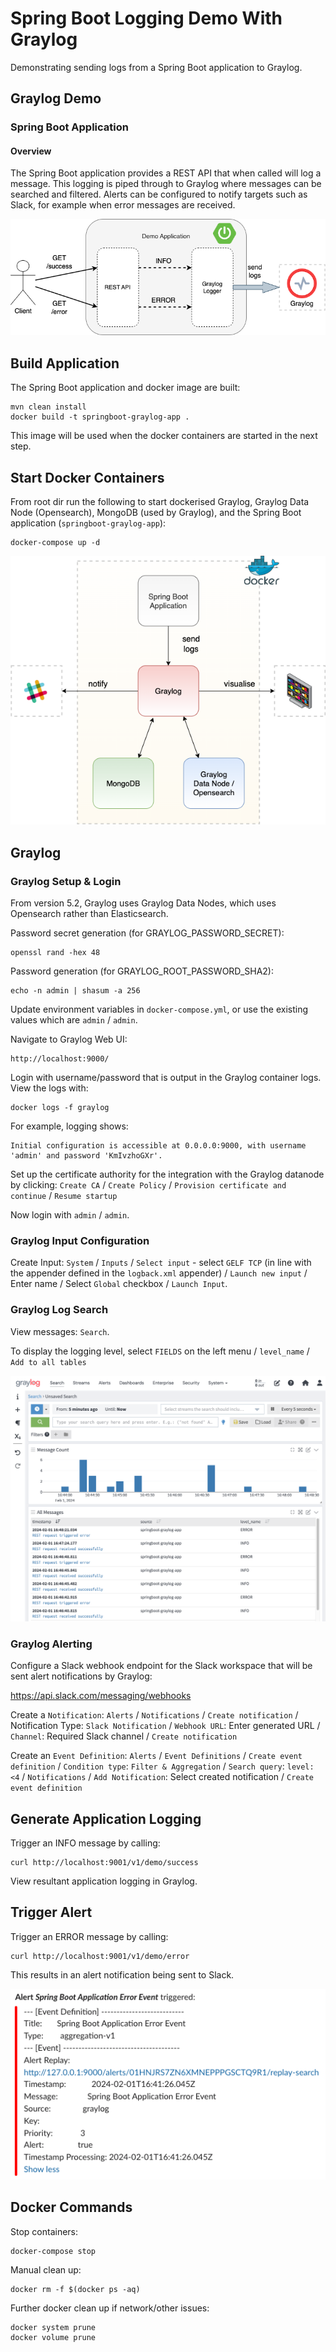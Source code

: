 # Spring Boot Logging Demo With Graylog

Demonstrating sending logs from a Spring Boot application to Graylog.

## Graylog Demo

### Spring Boot Application

#### Overview

The Spring Boot application provides a REST API that when called will log a message.  This logging is piped through to Graylog where messages can be searched and filtered.  Alerts can be configured to notify targets such as Slack, for example when error messages are received.

![Demo Application](springboot-graylog-app.png)

## Build Application

The Spring Boot application and docker image are built:
```
mvn clean install
docker build -t springboot-graylog-app .
```

This image will be used when the docker containers are started in the next step.

## Start Docker Containers

From root dir run the following to start dockerised Graylog, Graylog Data Node (Opensearch), MongoDB (used by Graylog), and the Spring Boot application (`springboot-graylog-app`):
```
docker-compose up -d
```

![Docker Deployment](graylog-deployment.png)

## Graylog

### Graylog Setup & Login

From version 5.2, Graylog uses Graylog Data Nodes, which uses Opensearch rather than Elasticsearch.

Password secret generation (for GRAYLOG_PASSWORD_SECRET):
```
openssl rand -hex 48
```

Password generation (for GRAYLOG_ROOT_PASSWORD_SHA2):
```
echo -n admin | shasum -a 256
```

Update environment variables in `docker-compose.yml`, or use the existing values which are `admin` / `admin`.

Navigate to Graylog Web UI:
```
http://localhost:9000/
```

Login with username/password that is output in the Graylog container logs.  View the logs with:
```
docker logs -f graylog
```

For example, logging shows:
```
Initial configuration is accessible at 0.0.0.0:9000, with username 'admin' and password 'KmIvzhoGXr'.
```

Set up the certificate authority for the integration with the Graylog datanode by clicking:
`Create CA` / `Create Policy` / `Provision certificate and continue` / `Resume startup`

Now login with `admin` / `admin`.

### Graylog Input Configuration

Create Input:  `System` / `Inputs` / `Select input` - select `GELF TCP` (in line with the appender defined in the `logback.xml` appender) / `Launch new input` /  Enter name / Select `Global` checkbox / `Launch Input`.

### Graylog Log Search

View messages:  `Search`.

To display the logging level, select `FIELDS` on the left menu / `level_name` / `Add to all tables`

<img src="graylog-search.png" alt="Graylog Search" width="800"/>

### Graylog Alerting

Configure a Slack webhook endpoint for the Slack workspace that will be sent alert notifications by Graylog:

https://api.slack.com/messaging/webhooks

Create a `Notification`:  `Alerts` / `Notifications` / `Create notification` / Notification Type: `Slack Notification` / `Webhook URL`: Enter generated URL / `Channel`: Required Slack channel / `Create notification`

Create an `Event Definition`: `Alerts` / `Event Definitions` / `Create event definition` / `Condition type`: `Filter & Aggregation` / `Search query`: `level: <4` / `Notifications` / `Add Notification`: Select created notification / `Create event definition`

## Generate Application Logging

Trigger an INFO message by calling:
```
curl http://localhost:9001/v1/demo/success
```

View resultant application logging in Graylog.

## Trigger Alert

Trigger an ERROR message by calling:
```
curl http://localhost:9001/v1/demo/error
```

This results in an alert notification being sent to Slack. 

![Slack Alert](slack-alert.png)

## Docker Commands

Stop containers:
```
docker-compose stop
```

Manual clean up:
```
docker rm -f $(docker ps -aq)
```

Further docker clean up if network/other issues:
```
docker system prune
docker volume prune
```
